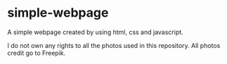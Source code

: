 # simple-webpage
A simple webpage created by using html, css and javascript.


I do not own any rights to all the photos used in this repository.
All photos credit go to Freepik.
